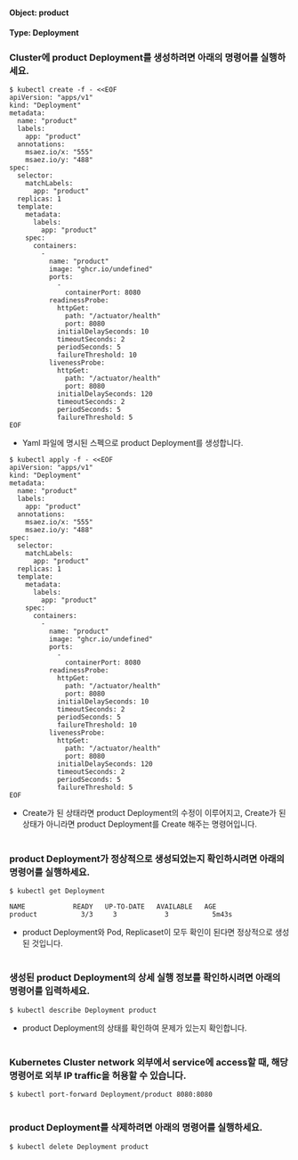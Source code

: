 
#### Object: product
#### Type: Deployment

### Cluster에 product Deployment를 생성하려면 아래의 명령어를 실행하세요.

```
$ kubectl create -f - <<EOF 
apiVersion: "apps/v1"
kind: "Deployment"
metadata: 
  name: "product"
  labels: 
    app: "product"
  annotations: 
    msaez.io/x: "555"
    msaez.io/y: "488"
spec: 
  selector: 
    matchLabels: 
      app: "product"
  replicas: 1
  template: 
    metadata: 
      labels: 
        app: "product"
    spec: 
      containers: 
        - 
          name: "product"
          image: "ghcr.io/undefined"
          ports: 
            - 
              containerPort: 8080
          readinessProbe: 
            httpGet: 
              path: "/actuator/health"
              port: 8080
            initialDelaySeconds: 10
            timeoutSeconds: 2
            periodSeconds: 5
            failureThreshold: 10
          livenessProbe: 
            httpGet: 
              path: "/actuator/health"
              port: 8080
            initialDelaySeconds: 120
            timeoutSeconds: 2
            periodSeconds: 5
            failureThreshold: 5
EOF
```
- Yaml 파일에 명시된 스펙으로 product Deployment를 생성합니다.

```
$ kubectl apply -f - <<EOF 
apiVersion: "apps/v1"
kind: "Deployment"
metadata: 
  name: "product"
  labels: 
    app: "product"
  annotations: 
    msaez.io/x: "555"
    msaez.io/y: "488"
spec: 
  selector: 
    matchLabels: 
      app: "product"
  replicas: 1
  template: 
    metadata: 
      labels: 
        app: "product"
    spec: 
      containers: 
        - 
          name: "product"
          image: "ghcr.io/undefined"
          ports: 
            - 
              containerPort: 8080
          readinessProbe: 
            httpGet: 
              path: "/actuator/health"
              port: 8080
            initialDelaySeconds: 10
            timeoutSeconds: 2
            periodSeconds: 5
            failureThreshold: 10
          livenessProbe: 
            httpGet: 
              path: "/actuator/health"
              port: 8080
            initialDelaySeconds: 120
            timeoutSeconds: 2
            periodSeconds: 5
            failureThreshold: 5
EOF
```
- Create가 된 상태라면 product Deployment의 수정이 이루어지고, Create가 된 상태가 아니라면 product Deployment를 Create 해주는 명령어입니다.  
#

### product Deployment가 정상적으로 생성되었는지 확인하시려면 아래의 명령어를 실행하세요.

```
$ kubectl get Deployment

NAME            READY   UP-TO-DATE   AVAILABLE   AGE
product           3/3     3            3           5m43s

```
- product Deployment와 Pod, Replicaset이 모두 확인이 된다면 정상적으로 생성된 것입니다.
#

### 생성된 product Deployment의 상세 실행 정보를 확인하시려면 아래의 명령어를 입력하세요.

```
$ kubectl describe Deployment product
```
- product Deployment의 상태를 확인하여 문제가 있는지 확인합니다. 
#

### Kubernetes Cluster network 외부에서 service에 access할 때, 해당 명령어로 외부 IP traffic을 허용할 수 있습니다.

```
$ kubectl port-forward Deployment/product 8080:8080
```
#

### product Deployment를 삭제하려면 아래의 명령어를 실행하세요.

```
$ kubectl delete Deployment product
```
#

